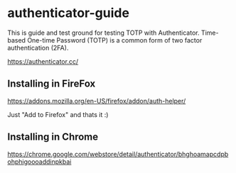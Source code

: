 
# authenticator-guide

This is guide and test ground for testing TOTP with Authenticator.
Time-based One-time Password (TOTP) is a common form of two factor authentication (2FA).

  https://authenticator.cc/


## Installing in FireFox

  https://addons.mozilla.org/en-US/firefox/addon/auth-helper/

Just "Add to Firefox" and thats it :)


## Installing in Chrome

  https://chrome.google.com/webstore/detail/authenticator/bhghoamapcdpbohphigoooaddinpkbai



